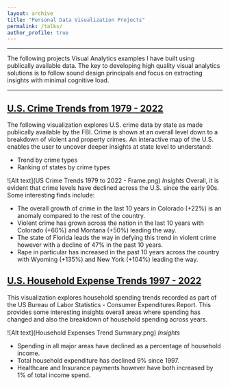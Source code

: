 ```yaml
---
layout: archive
title: "Personal Data Visualization Projects"
permalink: /talks/
author_profile: true
---
```

_________________________________
The following projects Visual Analytics examples I have built using publically available data. The key to developing high quality visual analytics solutions is to follow sound design principals and focus on extracting insights with minimal cognitive load. 

_________________________________
## [U.S. Crime Trends from 1979 - 2022](https://public.tableau.com/views/WorkinProgress_17120271257940/USCrimeTrends1979to2022-Frame?:language=en-US&:sid=&:display_count=n&:origin=viz_share_link)
The following visualization explores U.S. crime data by state as made publically available by the FBI. Crime is shown at an overall level down to a breakdown of violent and property crimes. An interactive map of the U.S. enables the user to uncover deeper insights at state level to understand:

- Trend by crime types
- Ranking of states by crime types

![Alt text](US Crime Trends 1979 to 2022 - Frame.png)
_Insights_
Overall, it is evident that crime levels have declined across the U.S. since the early 90s. Some interesting finds include:
- The overall growth of crime in the last 10 years in Colorado (+22%) is an anomaly compared to the rest of the country. 
- Violent crime has grown across the nation in the last 10 years with Colorado (+60%) and Montana (+50%) leading the way.
- The state of Florida leads the way in defying this trend in violent crime however with a decline of 47% in the past 10 years. 
- Rape in particular has increased in the past 10 years across the country with Wyoming (+135%) and New York (+104%) leading the way.

## [U.S. Household Expense Trends 1997 - 2022](https://public.tableau.com/views/WorkinProgress1_17115308425000/HouseholdExpensesTrendSummary?:language=en-US&:sid=&:display_count=n&:origin=viz_share_link)
This visualization explores household spending trends recorded as part of the US Bureau of Labor Statistics - Consumer Expenditures Report. This provides some interesting insights overall areas where spending has changed and also the breakdown of household spending across years.

![Alt text](Household Expenses Trend Summary.png)
_Insights_
- Spending in all major areas have declined as a percentage of household income.
- Total household expenditure has declined 9% since 1997.
- Healthcare and Insurance payments however have both increased by 1% of total income spend.
